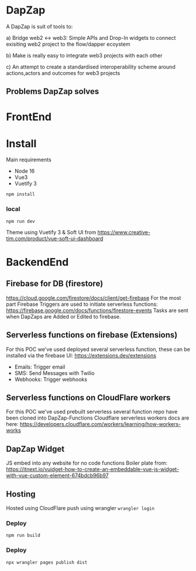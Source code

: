 # DapZap

A DapZap is suit of tools to:

a) Bridge web2 <-> web3:
Simple APIs and Drop-In widgets to connect exisiting web2 project to the flow/dapper ecoystem

b) Make is really easy to integrate web3 projects with each other

c) An attempt to create a standardised interoperability scheme around actions,actors and outcomes for web3 projects

## Problems DapZap solves

# FrontEnd

# Install

Main requirements

- Node 16
- Vue3
- Vuetify 3

`npm install`

### local

`npm run dev`

Theme using Vuetify 3 & Soft UI from https://www.creative-tim.com/product/vue-soft-ui-dashboard

# BackendEnd
## Firebase for DB (firestore)
https://cloud.google.com/firestore/docs/client/get-firebase
For the most part Firebase Triggers are used to initiate serverless functions:
https://firebase.google.com/docs/functions/firestore-events
Tasks are sent when DapZaps are Added or Edited to firebase. 

## Serverless functions on firebase (Extensions)
For this POC we've used deployed several serverless function, these can be installed via the firebase UI: 
https://extensions.dev/extensions
- Emails: Trigger email
- SMS: Send Messages with Twilio
- Webhooks: Trigger webhooks
## Serverless functions on CloudFlare workers
For this POC we've used prebuilt serverless several function repo have been cloned into DapZap-Functions
Cloudflare serverless workers docs are here: https://developers.cloudflare.com/workers/learning/how-workers-works


## DapZap Widget

JS embed into any website for no code functions
Boiler plate
from: https://itnext.io/vuidget-how-to-create-an-embeddable-vue-js-widget-with-vue-custom-element-674bdcb96b97

## Hosting

Hosted using CloudFlare push using wrangler
`wrangler login`

### Deploy

`npm run build`

### Deploy

`npx wrangler pages publish dist`
